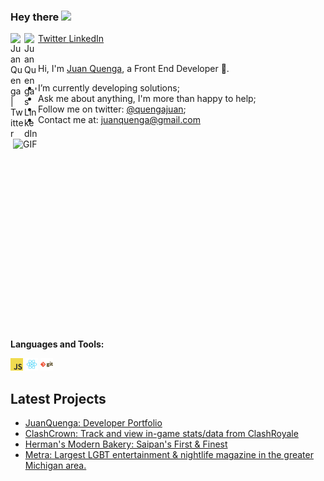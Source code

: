 ### Hey there <img src="https://media.giphy.com/media/hvRJCLFzcasrR4ia7z/giphy.gif" width="25px">

<a href="https://twitter.com/quengajuan">
  <img align="left" alt="Juan Quenga | Twitter" width="22px" src="https://cdn-icons-png.flaticon.com/512/3256/3256013.png" /> Twitter
</a>
<a href="https://www.linkedin.com/in/juanquenga/">
  <img align="left" alt="Juan Quenga's LinkedIn" width="22px" src="https://cdn-icons-png.flaticon.com/512/3536/3536505.png" /> LinkedIn
</a>

<br />
<br />

Hi, I'm <a href="https://juanquenga.com/">Juan Quenga</a>, a Front End Developer 🚀.
<img align="right" alt="GIF" src="https://miro.medium.com/max/1360/1*IRGHmiGsa16stedQvIaZfw.gif" width="500" height="320" />

- I’m currently developing solutions;
- Ask me about anything, I'm more than happy to help;
- Follow me on twitter: [@quengajuan](https://twitter.com/quengajuan);
- Contact me at: <a href="mailto:juanquenga@gmail.com">juanquenga@gmail.com</a>

**Languages and Tools:**

<code><img height="20" src="https://raw.githubusercontent.com/github/explore/80688e429a7d4ef2fca1e82350fe8e3517d3494d/topics/javascript/javascript.png"></code>
<code><img height="20" src="https://raw.githubusercontent.com/github/explore/80688e429a7d4ef2fca1e82350fe8e3517d3494d/topics/react/react.png"></code>
<code><img height="20" src="https://raw.githubusercontent.com/github/explore/80688e429a7d4ef2fca1e82350fe8e3517d3494d/topics/git/git.png"></code>

## Latest Projects

<!-- PROJECTS:START -->
- [JuanQuenga: Developer Portfolio](https://juanquenga.com)
- [ClashCrown: Track and view in-game stats/data from ClashRoyale](https://clashcrown.com)
- [Herman's Modern Bakery: Saipan's First & Finest](https://github.com/JuanQuenga/JuanQuenga/edit/main/README.md)
- [Metra: Largest LGBT entertainment & nightlife magazine in the greater Michigan area.](https://github.com/JuanQuenga/JuanQuenga/edit/main/README.md)
<!-- PROJECTS:END -->
